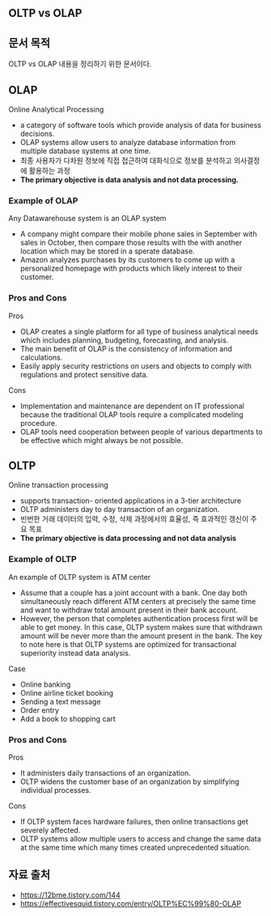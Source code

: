 OLTP vs OLAP
----

## 문서 목적
OLTP vs OLAP 내용을 정리하기 위한 문서이다.

## OLAP
Online Analytical Processing
- a category of software tools which provide analysis of data for business decisions. 
- OLAP systems allow users to analyze database information from multiple database systems at one time.
- 최종 사용자가 다차원 정보에 직접 접근하여 대화식으로 정보를 분석하고 의사결정에 활용하는 과정
- **The primary objective is data analysis and not data processing.**

### Example of OLAP
Any Datawarehouse system is an OLAP system
- A company might compare their mobile phone sales in September with sales in October, then compare those results with the with another location which may be stored in a sperate database.
- Amazon analyzes purchases by its customers to come up with a personalized homepage with products which likely interest to their customer.

### Pros and Cons
Pros
- OLAP creates a single platform for all type of business analytical needs which includes planning, budgeting, forecasting, and analysis.
- The main benefit of OLAP is the consistency of information and calculations.
- Easily apply security restrictions on users and objects to comply with
regulations and protect sensitive data.

Cons
- Implementation and maintenance are dependent on IT professional because the traditional OLAP tools require a complicated modeling procedure.
- OLAP tools need cooperation between people of various departments to be effective which might always be not possible.

## OLTP
Online transaction processing
- supports transaction- oriented applications in a 3-tier architecture
- OLTP administers day to day transaction of an organization.
- 빈번한 거래 데이터의 입력, 수정, 삭제 과정에서의 효율성, 즉 효과적인 갱신이 주요 목표
- **The primary objective is data processing and not data analysis**

### Example of OLTP
An example of OLTP system is ATM center
- Assume that a couple has a joint account with a bank. 
One day both simultaneously reach different ATM centers at precisely the same time 
and want to withdraw total amount present in their bank account.
- However, the person that completes authentication process first will be able to get money. 
In this case, OLTP system makes sure that withdrawn amount will be never more than the amount present in the bank. 
The key to note here is that OLTP systems are optimized for transactional superiority instead data analysis.

Case
- Online banking
- Online airline ticket booking
- Sending a text message
- Order entry
- Add a book to shopping cart

### Pros and Cons
Pros
- It administers daily transactions of an organization.
- OLTP widens the customer base of an organization by simplifying individual processes.

Cons
- If OLTP system faces hardware failures, then online transactions get severely affected.
- OLTP systems allow multiple users to access and change the same data at the same time which many times created unprecedented situation.


## 자료 출처
- https://12bme.tistory.com/144
- https://effectivesquid.tistory.com/entry/OLTP%EC%99%80-OLAP